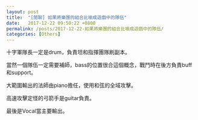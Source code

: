 ```yaml
---
layout: post
title:  "[閒聊] 如果將樂團的組合比喻成遊戲中的隊伍"
date:   2017-12-22 09:50:22 +0800
permalink: /posts/2017-12-22-如果將樂團的組合比喻成遊戲中的隊伍/
categories: [Others]
---
```


十字軍隊長一定是drum，負責坦和指揮團隊刷副本。

當然一個隊伍一定需要補師，bass的位置很合這個概念，戰鬥時在後方負責buff和support。

大範圍輸出的法師由piano擔任，使用和弦的全域攻擊。

高速攻擊定怪的弓箭手是guitar負責。

最後是Vocal當主要輸出。
